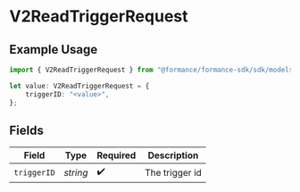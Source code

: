 # V2ReadTriggerRequest

## Example Usage

```typescript
import { V2ReadTriggerRequest } from "@formance/formance-sdk/sdk/models/operations";

let value: V2ReadTriggerRequest = {
    triggerID: "<value>",
};
```

## Fields

| Field              | Type               | Required           | Description        |
| ------------------ | ------------------ | ------------------ | ------------------ |
| `triggerID`        | *string*           | :heavy_check_mark: | The trigger id     |